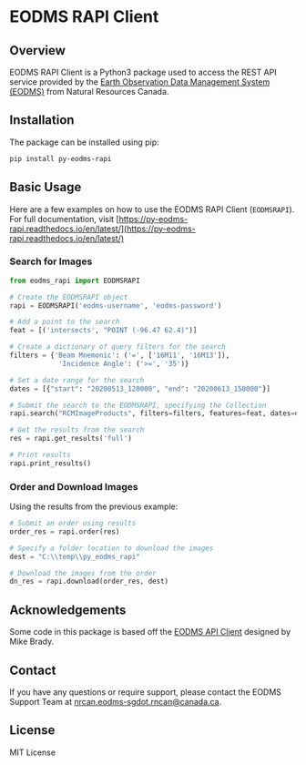 EODMS RAPI Client
=================

## Overview

EODMS RAPI Client is a Python3 package used to access the REST API service provided by the [Earth Observation Data Management System (EODMS)](https://www.eodms-sgdot.nrcan-rncan.gc.ca/index-en.html) from Natural Resources Canada.

## Installation

The package can be installed using pip:

```bash
pip install py-eodms-rapi
```

## Basic Usage

Here are a few examples on how to use the EODMS RAPI Client (```EODMSRAPI```). For full documentation, visit [https://py-eodms-rapi.readthedocs.io/en/latest/](https://py-eodms-rapi.readthedocs.io/en/latest/)

### Search for Images

```python
from eodms_rapi import EODMSRAPI

# Create the EODMSRAPI object
rapi = EODMSRAPI('eodms-username', 'eodms-password')

# Add a point to the search
feat = [('intersects', "POINT (-96.47 62.4)")]

# Create a dictionary of query filters for the search
filters = {'Beam Mnemonic': ('=', ['16M11', '16M13']), 
            'Incidence Angle': ('>=', '35')}

# Set a date range for the search
dates = [{"start": "20200513_120000", "end": "20200613_150000"}]

# Submit the search to the EODMSRAPI, specifying the Collection
rapi.search("RCMImageProducts", filters=filters, features=feat, dates=dates)

# Get the results from the search
res = rapi.get_results('full')

# Print results
rapi.print_results()
```

### Order and Download Images

Using the results from the previous example:

```python
# Submit an order using results
order_res = rapi.order(res)

# Specify a folder location to download the images
dest = "C:\\temp\\py_eodms_rapi"

# Download the images from the order
dn_res = rapi.download(order_res, dest)
```

## Acknowledgements

Some code in this package is based off the [EODMS API Client](https://pypi.org/project/eodms-api-client/) designed by Mike Brady.

## Contact

If you have any questions or require support, please contact the EODMS Support Team at nrcan.eodms-sgdot.rncan@canada.ca.

## License

MIT License
